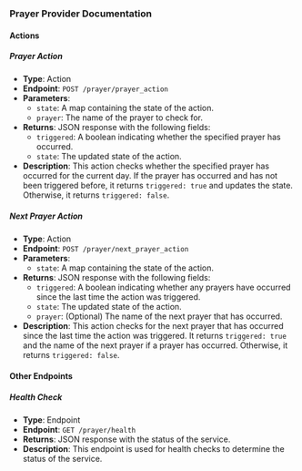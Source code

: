 ### Prayer Provider Documentation

#### Actions

##### Prayer Action
- **Type**: Action
- **Endpoint**: `POST /prayer/prayer_action`
- **Parameters**:
  - `state`: A map containing the state of the action.
  - `prayer`: The name of the prayer to check for.
- **Returns**: JSON response with the following fields:
  - `triggered`: A boolean indicating whether the specified prayer has occurred.
  - `state`: The updated state of the action.
- **Description**: This action checks whether the specified prayer has occurred for the current day. If the prayer has occurred and has not been triggered before, it returns `triggered: true` and updates the state. Otherwise, it returns `triggered: false`.

##### Next Prayer Action
- **Type**: Action
- **Endpoint**: `POST /prayer/next_prayer_action`
- **Parameters**:
  - `state`: A map containing the state of the action.
- **Returns**: JSON response with the following fields:
  - `triggered`: A boolean indicating whether any prayers have occurred since the last time the action was triggered.
  - `state`: The updated state of the action.
  - `prayer`: (Optional) The name of the next prayer that has occurred.
- **Description**: This action checks for the next prayer that has occurred since the last time the action was triggered. It returns `triggered: true` and the name of the next prayer if a prayer has occurred. Otherwise, it returns `triggered: false`.

#### Other Endpoints

##### Health Check
- **Type**: Endpoint
- **Endpoint**: `GET /prayer/health`
- **Returns**: JSON response with the status of the service.
- **Description**: This endpoint is used for health checks to determine the status of the service.